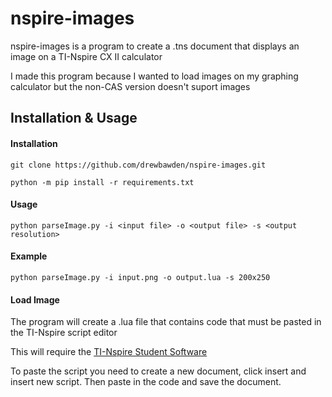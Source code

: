 # nspire-images

nspire-images is a program to create a .tns document that displays an image on a TI-Nspire CX II calculator

I made this program because I wanted to load images on my graphing calculator but the non-CAS version doesn't suport images

## Installation & Usage
#### Installation
```
git clone https://github.com/drewbawden/nspire-images.git

python -m pip install -r requirements.txt
```

#### Usage
```
python parseImage.py -i <input file> -o <output file> -s <output resolution>
```

#### Example
```
python parseImage.py -i input.png -o output.lua -s 200x250
```

#### Load Image

The program will create a .lua file that contains code that must be pasted in the TI-Nspire script editor

This will require the [TI-Nspire Student Software](https://education.ti.com/en/software/details/en/A78091CD540843D68AB8EE5853C84828/student-nspirecx) 

To paste the script you need to create a new document, click insert and insert new script. Then paste in the code and save the document.

